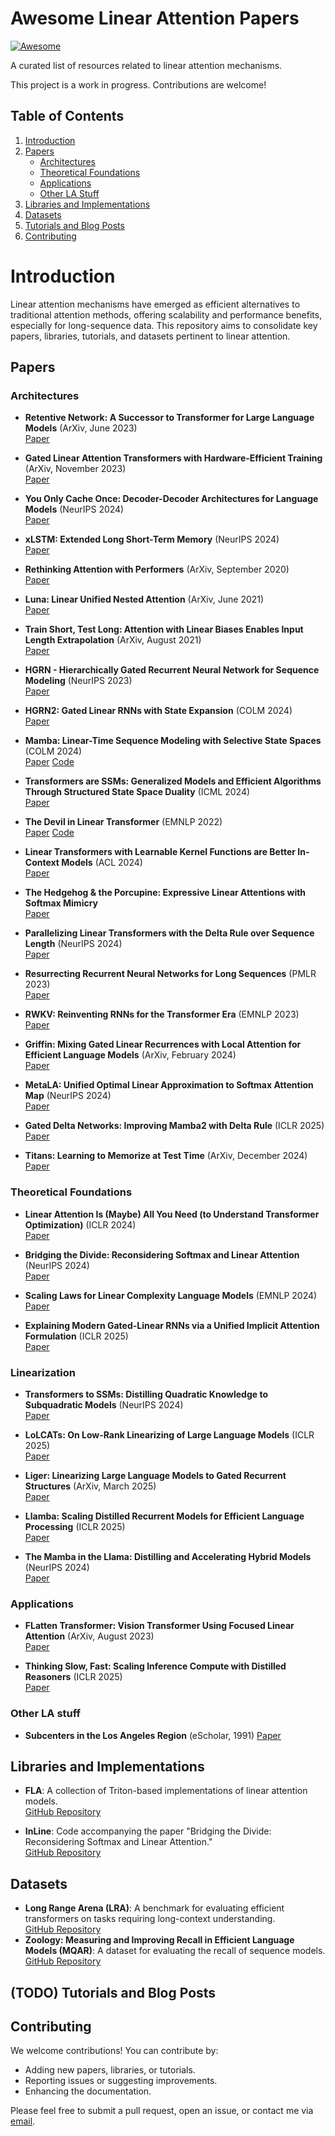 # Awesome Linear Attention Papers
[![Awesome](https://awesome.re/badge-flat2.svg)](https://awesome.re)

A curated list of resources related to linear attention mechanisms.

This project is a work in progress. Contributions are welcome! 
## Table of Contents

1. [Introduction](#introduction)
2. [Papers](#papers)
   - [Architectures](#architectures)
   - [Theoretical Foundations](#theoretical-foundations)
   - [Applications](#applications)
   - [Other LA Stuff](#other-la-stuff)
3. [Libraries and Implementations](#libraries-and-implementations)
4. [Datasets](#datasets)
5. [Tutorials and Blog Posts](#tutorials-and-blog-posts)
6. [Contributing](#contributing)

# Introduction

Linear attention mechanisms have emerged as efficient alternatives to traditional attention methods, offering scalability and performance benefits, especially for long-sequence data. This repository aims to consolidate key papers, libraries, tutorials, and datasets pertinent to linear attention.

## Papers
### Architectures

- **Retentive Network: A Successor to Transformer for Large Language Models** (ArXiv, June 2023)  
  [Paper](https://arxiv.org/abs/2307.08621)

- **Gated Linear Attention Transformers with Hardware-Efficient Training** (ArXiv, November 2023)  
  [Paper](https://arxiv.org/abs/2312.06635)

- **You Only Cache Once: Decoder-Decoder Architectures for Language Models** (NeurIPS 2024)  
  [Paper](https://proceedings.neurips.cc/paper_files/paper/2024/file/0df38cd13520747e1e64e5b123a78ef8-Paper-Conference.pdf)

- **xLSTM: Extended Long Short-Term Memory** (NeurIPS 2024)  
  [Paper](https://proceedings.neurips.cc/paper_files/paper/2024/file/c2ce2f2701c10a2b2f2ea0bfa43cfaa3-Paper-Conference.pdf)

- **Rethinking Attention with Performers** (ArXiv, September 2020)  
  [Paper](https://arxiv.org/abs/2009.14794)

- **Luna: Linear Unified Nested Attention** (ArXiv, June 2021)  
  [Paper](https://arxiv.org/abs/2106.01540)

- **Train Short, Test Long: Attention with Linear Biases Enables Input Length Extrapolation** (ArXiv, August 2021)  
  [Paper](https://arxiv.org/abs/2108.12409)

- **HGRN - Hierarchically Gated Recurrent Neural Network for Sequence Modeling** (NeurIPS 2023)  
  [Paper](https://proceedings.neurips.cc/paper_files/paper/2023/file/694be3548697e9cc8999d45e8d16fe1e-Paper-Conference.pdf)

- **HGRN2: Gated Linear RNNs with State Expansion** (COLM 2024)  
  [Paper](https://arxiv.org/abs/2404.07904)

- **Mamba: Linear-Time Sequence Modeling with Selective State Spaces** (COLM 2024)  
  [Paper](https://arxiv.org/abs/2312.00752) [Code](https://github.com/state-spaces/mamba)

- **Transformers are SSMs: Generalized Models and Efficient Algorithms Through Structured State Space Duality** (ICML 2024)  
  [Paper](https://arxiv.org/abs/2405.21060)

- **The Devil in Linear Transformer** (EMNLP 2022)  
  [Paper](https://aclanthology.org/2022.emnlp-main.473.pdf) [Code](https://github.com/OpenNLPLab/Transnormer)

- **Linear Transformers with Learnable Kernel Functions are Better In-Context Models** (ACL 2024)  
  [Paper](https://aclanthology.org/2024.acl-long.518/)

- **The Hedgehog & the Porcupine: Expressive Linear Attentions with Softmax Mimicry**  
  [Paper](https://arxiv.org/abs/2402.04347)

- **Parallelizing Linear Transformers with the Delta Rule over Sequence Length** (NeurIPS 2024)  
  [Paper](https://proceedings.neurips.cc/paper_files/paper/2024/file/d13a3eae72366e61dfdc7eea82eeb685-Paper-Conference.pdf)

- **Resurrecting Recurrent Neural Networks for Long Sequences** (PMLR 2023)  
  [Paper](https://proceedings.mlr.press/v202/orvieto23a.html)

- **RWKV: Reinventing RNNs for the Transformer Era** (EMNLP 2023)  
  [Paper](https://aclanthology.org/2023.findings-emnlp.936/)

- **Griffin: Mixing Gated Linear Recurrences with Local Attention for Efficient Language Models** (ArXiv, February 2024)  
  [Paper](https://arxiv.org/abs/2402.19427)

- **MetaLA: Unified Optimal Linear Approximation to Softmax Attention Map** (NeurIPS 2024)  
  [Paper](https://proceedings.neurips.cc/paper_files/paper/2024/file/8329a45669017898bb0cc09d27f8d2bb-Paper-Conference.pdf)

- **Gated Delta Networks: Improving Mamba2 with Delta Rule** (ICLR 2025)  
  [Paper](https://arxiv.org/abs/2412.06464)

- **Titans: Learning to Memorize at Test Time** (ArXiv, December 2024)  
  [Paper](https://arxiv.org/abs/2501.00663)


### Theoretical Foundations

- **Linear Attention Is (Maybe) All You Need (to Understand Transformer Optimization)** (ICLR 2024)  
  [Paper](https://openreview.net/forum?id=0uI5415ry7)

- **Bridging the Divide: Reconsidering Softmax and Linear Attention** (NeurIPS 2024)  
  [Paper](https://arxiv.org/abs/2412.06590)

- **Scaling Laws for Linear Complexity Language Models** (EMNLP 2024)  
  [Paper](https://aclanthology.org/2024.emnlp-main.916)

- **Explaining Modern Gated-Linear RNNs via a Unified Implicit Attention Formulation** (ICLR 2025)  
  [Paper](https://arxiv.org/abs/2405.16504)


### Linearization

- **Transformers to SSMs: Distilling Quadratic Knowledge to Subquadratic Models** (NeurIPS 2024)  
  [Paper](https://proceedings.neurips.cc/paper_files/paper/2024/file/3848fef259495bfd04d60cdc5c1b4db7-Paper-Conference.pdf)

- **LoLCATs: On Low-Rank Linearizing of Large Language Models** (ICLR 2025)  
  [Paper](https://arxiv.org/abs/2410.10254)

- **Liger: Linearizing Large Language Models to Gated Recurrent Structures** (ArXiv, March 2025)  
  [Paper](https://arxiv.org/abs/2503.01496)

- **Llamba: Scaling Distilled Recurrent Models for Efficient Language Processing** (ICLR 2025)  
  [Paper](https://arxiv.org/abs/2502.14458)

- **The Mamba in the Llama: Distilling and Accelerating Hybrid Models** (NeurIPS 2024)  
  [Paper](https://arxiv.org/abs/2408.15237)


### Applications

- **FLatten Transformer: Vision Transformer Using Focused Linear Attention** (ArXiv, August 2023)  
  [Paper](https://arxiv.org/abs/2308.00442)

- **Thinking Slow, Fast: Scaling Inference Compute with Distilled Reasoners** (ICLR 2025)  
  [Paper](https://arxiv.org/abs/2502.20339)

### Other LA stuff

- **Subcenters in the Los Angeles Region** (eScholar, 1991) 
  [Paper](https://escholarship.org/content/qt6ts0t95w/qt6ts0t95w.pdf)


## Libraries and Implementations

- **FLA**: A collection of Triton-based implementations of linear attention models.  
  [GitHub Repository](https://github.com/fla-org/flash-linear-attention/tree/main)

- **InLine**: Code accompanying the paper "Bridging the Divide: Reconsidering Softmax and Linear Attention."  
  [GitHub Repository](https://github.com/LeapLabTHU/InLine)


## Datasets

- **Long Range Arena (LRA)**: A benchmark for evaluating efficient transformers on tasks requiring long-context understanding.  
  [GitHub Repository](https://github.com/google-research/long-range-arena)
- **Zoology: Measuring and Improving Recall in Efficient Language Models (MQAR)**: A dataset for evaluating the recall of sequence models.  
  [GitHub Repository](https://github.com/HazyResearch/zoology)

## (TODO) Tutorials and Blog Posts

## Contributing

We welcome contributions! You can contribute by:

- Adding new papers, libraries, or tutorials.
- Reporting issues or suggesting improvements.
- Enhancing the documentation.

Please feel free to submit a pull request, open an issue, or contact me via [email](mailto:patrickhaller40@googlemail.com).
